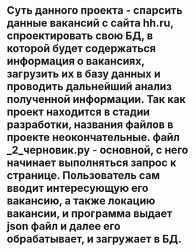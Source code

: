 # Суть данного проекта - спарсить данные вакансий с сайта hh.ru, спроектировать свою БД, в которой будет содержаться информация о вакансиях, загрузить их в базу данных и проводить дальнейший анализ полученной информации. Так как проект находится в стадии разработки, названия файлов в проекте неокончательные. файл _2_черновик.py - основной, с него начинает выполняться запрос к странице. Пользователь сам вводит интересующую его вакансию, а также локацию вакансии, и программа выдает json файл и далее его обрабатывает, и загружает в БД.
